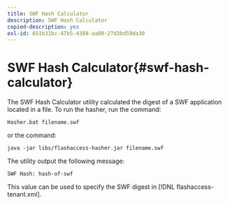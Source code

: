 ```yaml
---
title: SWF Hash Calculator
description: SWF Hash Calculator
copied-description: yes
exl-id: 651b31bc-47b5-4388-aa00-27d3bd59da30
---
```

# SWF Hash Calculator{#swf-hash-calculator}

The SWF Hash Calculator utility calculated the digest of a SWF application located in a file. To run the hasher, run the command:

```
Hasher.bat filename.swf
```

or the command:

```
java -jar libs/flashaccess-hasher.jar filename.swf
```

The utility output the following message:

```
SWF Hash: hash-of-swf
```

This value can be used to specify the SWF digest in [!DNL flashaccess-tenant.xml].
